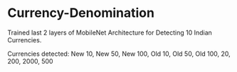 # Currency-Denomination

Trained last 2 layers of MobileNet Architecture for Detecting 10 Indian Currencies.

Currencies detected: New 10, New 50, New 100, Old 10, Old 50, Old 100, 20, 200, 2000, 500


